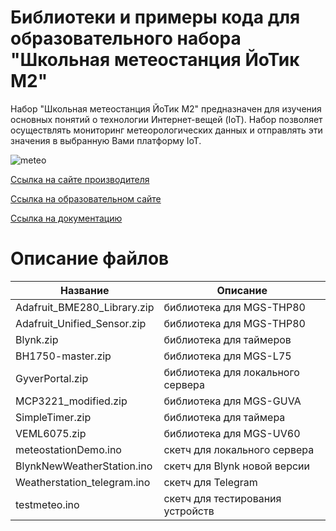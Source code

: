 # Библиотеки и примеры кода для образовательного набора "Школьная метеостанция ЙоТик М2"

Набор "Школьная метеостанция ЙоТик М2" предназначен для изучения основных понятий о технологии Интернет-вещей (IoT). 
Набор позволяет осуществлять мониторинг метеорологических данных и отправлять эти значения в выбранную Вами платформу IoT.

![meteo](https://mgbot.ru/upload/iblock/062/fxq0rksa2v9k6tsp2ko71kifkftyu17y.jpg)

[Ссылка на сайте производителя](https://mgbot.ru/catalog/obrazovatelnye_nabory_iot/nabor_shkolnaya_meteostantsiya_yotik_m2/)

[Ссылка на образовательном сайте](https://мгбот.рф/podrobno#meteo)

[Ссылка на документацию](https://books.mgbot.ru/doc/meteo.zip)

# Описание файлов

| Название    | Описание |
| ----------- | -----------|
| Adafruit_BME280_Library.zip      | библиотека для MGS-THP80 |
| Adafruit_Unified_Sensor.zip     | библиотека для MGS-THP80 |
| Blynk.zip     | библиотека для таймеров |
| BH1750-master.zip    | библиотека для MGS-L75 |
| GyverPortal.zip   | библиотека для локального сервера|
| MCP3221_modified.zip   | библиотека для MGS-GUVA|
|SimpleTimer.zip   | библиотека для таймера |
| VEML6075.zip   |библиотека для MGS-UV60|
| meteostationDemo.ino  |скетч для локального сервера|
| BlynkNewWeatherStation.ino  |скетч для Blynk новой версии|
| Weatherstation_telegram.ino | скетч для Telegram|
| testmeteo.ino  | скетч для тестирования устройств|
